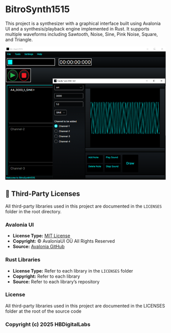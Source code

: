 # BitroSynth1515

This project is a synthesizer with a graphical interface built using Avalonia UI and a synthesis/playback engine implemented in Rust. It supports multiple waveforms including Sawtooth, Noise, Sine, Pink Noise, Square, and Triangle.

![BitroSynth UI](BitroSynth1515-GUI-Example.png)

## 📜 Third-Party Licenses
All third-party libraries used in this project are documented in the `LICENSES` folder in the root directory.

### Avalonia UI
- **License Type:** [MIT License](https://github.com/AvaloniaUI/Avalonia/blob/master/licence.md)
- **Copyright:** © AvaloniaUI OÜ All Rights Reserved
- **Source:** [Avalonia GitHub](https://github.com/AvaloniaUI/Avalonia)

### Rust Libraries
- **License Type:** Refer to each library in the `LICENSES` folder
- **Copyright:** Refer to each library
- **Source:** Refer to each library’s repository

### License
All third-party libraries used in this project are documented in the LICENSES folder at the root of the source code

### Copyright (c) 2025 HBDigitalLabs
